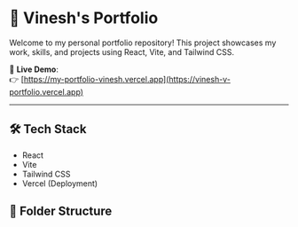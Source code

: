 # 💼 Vinesh's Portfolio

Welcome to my personal portfolio repository! This project showcases my work, skills, and projects using React, Vite, and Tailwind CSS.

🚀 **Live Demo**:  
👉 [https://my-portfolio-vinesh.vercel.app](https://vinesh-v-portfolio.vercel.app)



---

## 🛠️ Tech Stack
- React
- Vite
- Tailwind CSS
- Vercel (Deployment)

## 📂 Folder Structure
